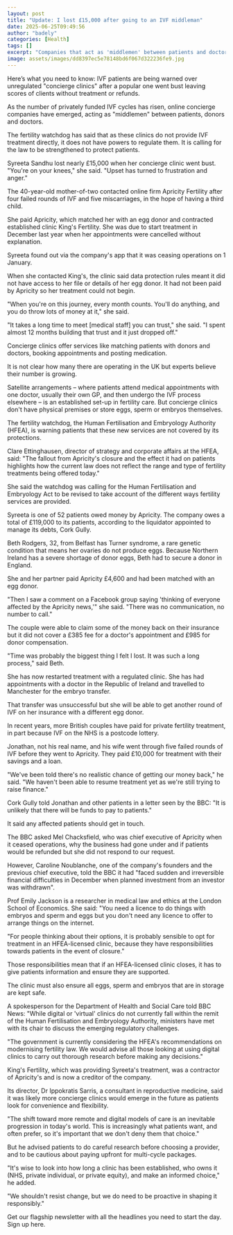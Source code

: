 ```yaml
---
layout: post
title: "Update: I lost £15,000 after going to an IVF middleman"
date: 2025-06-25T09:49:56
author: "badely"
categories: [Health]
tags: []
excerpt: "Companies that act as 'middlemen' between patients and doctors are not regulated by the fertility watchdog."
image: assets/images/dd8397ec5e78148bd6f067d322236fe9.jpg
---
```


Here’s what you need to know: IVF patients are being warned over unregulated "concierge clinics" after a popular one went bust leaving scores of clients without treatment or refunds.

As the number of privately funded IVF cycles has risen, online concierge companies have emerged, acting as "middlemen" between patients, donors and doctors.

The fertility watchdog has said that as these clinics do not provide IVF treatment directly, it does not have powers to regulate them. It is calling for the law to be strengthened to protect patients.

Syreeta Sandhu lost nearly £15,000 when her concierge clinic went bust. "You're on your knees," she said. "Upset has turned to frustration and anger."

The 40-year-old mother-of-two contacted online firm Apricity Fertility after four failed rounds of IVF and five miscarriages, in the hope of having a third child.

She paid Apricity, which matched her with an egg donor and contracted established clinic King's Fertility. She was due to start treatment in December last year when her appointments were cancelled without explanation.

Syreeta found out via the company's app that it was ceasing operations on 1 January.

When she contacted King's, the clinic said data protection rules meant it did not have access to her file or details of her egg donor. It had not been paid by Apricity so her treatment could not begin.

"When you're on this journey, every month counts. You'll do anything, and you do throw lots of money at it," she said.

"It takes a long time to meet [medical staff] you can trust," she said. "I spent almost 12 months building that trust and it just dropped off."

Concierge clinics offer services like matching patients with donors and doctors, booking appointments and posting medication.

It is not clear how many there are operating in the UK but experts believe their number is growing.

Satellite arrangements – where patients attend medical appointments with one doctor, usually their own GP, and then undergo the IVF process elsewhere – is an established set-up in fertility care. But concierge clinics don't have physical premises or store eggs, sperm or embryos themselves.

The fertility watchdog, the Human Fertilisation and Embryology Authority (HFEA), is warning patients that these new services are not covered by its protections.

Clare Ettinghausen, director of strategy and corporate affairs at the HFEA, said: "The fallout from Apricity's closure and the effect it had on patients highlights how the current law does not reflect the range and type of fertility treatments being offered today."

She said the watchdog was calling for the Human Fertilisation and Embryology Act to be revised to take account of the different ways fertility services are provided.

Syreeta is one of 52 patients owed money by Apricity. The company owes a total of £119,000 to its patients, according to the liquidator appointed to manage its debts, Cork Gully.

Beth Rodgers, 32, from Belfast has Turner syndrome, a rare genetic condition that means her ovaries do not produce eggs. Because Northern Ireland has a severe shortage of donor eggs, Beth had to secure a donor in England. 

She and her partner paid Apricity £4,600 and had been matched with an egg donor.

"Then I saw a comment on a Facebook group saying 'thinking of everyone affected by the Apricity news,'" she said. "There was no communication, no number to call."

The couple were able to claim some of the money back on their insurance but it did not cover a £385 fee for a doctor's appointment and £985 for donor compensation. 

"Time was probably the biggest thing I felt I lost. It was such a long process," said Beth.

She has now restarted treatment with a regulated clinic. She has had appointments with a doctor in the Republic of Ireland and travelled to Manchester for the embryo transfer. 

That transfer was unsuccessful but she will be able to get another round of IVF on her insurance with a different egg donor.

In recent years, more British couples have paid for private fertility treatment, in part because IVF on the NHS is a postcode lottery.

Jonathan, not his real name, and his wife went through five failed rounds of IVF before they went to Apricity. They paid £10,000 for treatment with their savings and a loan.

"We've been told there's no realistic chance of getting our money back," he said. "We haven't been able to resume treatment yet as we're still trying to raise finance."

Cork Gully told Jonathan and other patients in a letter seen by the BBC: "It is unlikely that there will be funds to pay to patients."

It said any affected patients should get in touch.

The BBC asked Mel Chacksfield, who was chief executive of Apricity when it ceased operations, why the business had gone under and if patients would be refunded but she did not respond to our request. 

However, Caroline Noublanche, one of the company's founders and the previous chief executive, told the BBC it had "faced sudden and irreversible financial difficulties in December when planned investment from an investor was withdrawn".

Prof Emily Jackson is a researcher in medical law and ethics at the London School of Economics. She said: "You need a licence to do things with embryos and sperm and eggs but you don't need any licence to offer to arrange things on the internet. 

"For people thinking about their options, it is probably sensible to opt for treatment in an HFEA-licensed clinic, because they have responsibilities towards patients in the event of closure."

Those responsibilities mean that if an HFEA-licensed clinic closes, it has to give patients information and ensure they are supported. 

The clinic must also ensure all eggs, sperm and embryos that are in storage are kept safe.

A spokesperson for the Department of Health and Social Care told BBC News: "While digital or 'virtual' clinics do not currently fall within the remit of the Human Fertilisation and Embryology Authority, ministers have met with its chair to discuss the emerging regulatory challenges.

"The government is currently considering the HFEA's recommendations on modernising fertility law. We would advise all those looking at using digital clinics to carry out thorough research before making any decisions."

King's Fertility, which was providing Syreeta's treatment, was a contractor of Apricity's and is now a creditor of the company.

Its director, Dr Ippokratis Sarris, a consultant in reproductive medicine, said it was likely more concierge clinics would emerge in the future as patients look for convenience and flexibility.

"The shift toward more remote and digital models of care is an inevitable progression in today's world. This is increasingly what patients want, and often prefer, so it's important that we don't deny them that choice."

But he advised patients to do careful research before choosing a provider, and to be cautious about paying upfront for multi-cycle packages.

"It's wise to look into how long a clinic has been established, who owns it (NHS, private individual, or private equity), and make an informed choice," he added.

"We shouldn't resist change, but we do need to be proactive in shaping it responsibly."

Get our flagship newsletter with all the headlines you need to start the day. Sign up here.

